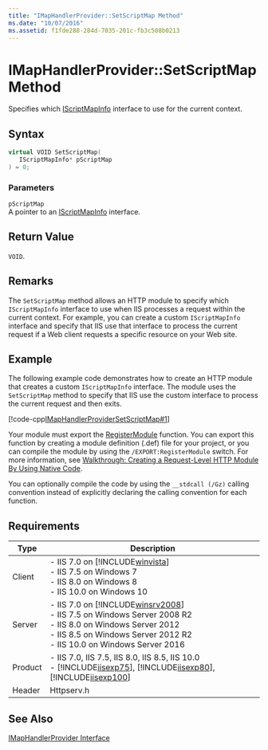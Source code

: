 ```yaml
---
title: "IMapHandlerProvider::SetScriptMap Method"
ms.date: "10/07/2016"
ms.assetid: f1fde288-284d-7035-201c-fb3c508b0213
---
```

# IMapHandlerProvider::SetScriptMap Method
Specifies which [IScriptMapInfo](../../web-development-reference/native-code-api-reference/iscriptmapinfo-interface.md) interface to use for the current context.  
  
## Syntax  
  
```cpp  
virtual VOID SetScriptMap(  
   IScriptMapInfo* pScriptMap  
) = 0;  
```  
  
### Parameters  
 `pScriptMap`  
 A pointer to an [IScriptMapInfo](../../web-development-reference/native-code-api-reference/iscriptmapinfo-interface.md) interface.  
  
## Return Value  
 `VOID`.  
  
## Remarks  
 The `SetScriptMap` method allows an HTTP module to specify which `IScriptMapInfo` interface to use when IIS processes a request within the current context. For example, you can create a custom `IScriptMapInfo` interface and specify that IIS use that interface to process the current request if a Web client requests a specific resource on your Web site.  
  
## Example  
 The following example code demonstrates how to create an HTTP module that creates a custom `IScriptMapInfo` interface. The module uses the `SetScriptMap` method to specify that IIS use the custom interface to process the current request and then exits.  
  
 [!code-cpp[IMapHandlerProviderSetScriptMap#1](../../../samples/snippets/cpp/VS_Snippets_IIS/IIS7/IMapHandlerProviderSetScriptMap/cpp/IMapHandlerProviderSetScriptMap.cpp#1)]  
  
 Your module must export the [RegisterModule](../../web-development-reference/native-code-api-reference/pfn-registermodule-function.md) function. You can export this function by creating a module definition (.def) file for your project, or you can compile the module by using the `/EXPORT:RegisterModule` switch. For more information, see [Walkthrough: Creating a Request-Level HTTP Module By Using Native Code](../../web-development-reference/native-code-development-overview/walkthrough-creating-a-request-level-http-module-by-using-native-code.md).  
  
 You can optionally compile the code by using the `__stdcall (/Gz)` calling convention instead of explicitly declaring the calling convention for each function.  
  
## Requirements  
  
|Type|Description|  
|----------|-----------------|  
|Client|-   IIS 7.0 on [!INCLUDE[winvista](../../wmi-provider/includes/winvista-md.md)]<br />-   IIS 7.5 on Windows 7<br />-   IIS 8.0 on Windows 8<br />-   IIS 10.0 on Windows 10|  
|Server|-   IIS 7.0 on [!INCLUDE[winsrv2008](../../wmi-provider/includes/winsrv2008-md.md)]<br />-   IIS 7.5 on Windows Server 2008 R2<br />-   IIS 8.0 on Windows Server 2012<br />-   IIS 8.5 on Windows Server 2012 R2<br />-   IIS 10.0 on Windows Server 2016|  
|Product|-   IIS 7.0, IIS 7.5, IIS 8.0, IIS 8.5, IIS 10.0<br />-   [!INCLUDE[iisexp75](../../web-development-reference/native-code-api-reference/includes/iisexp75-md.md)], [!INCLUDE[iisexp80](../../web-development-reference/native-code-api-reference/includes/iisexp80-md.md)], [!INCLUDE[iisexp100](../../web-development-reference/native-code-api-reference/includes/iisexp100-md.md)]|  
|Header|Httpserv.h|  
  
## See Also  
 [IMapHandlerProvider Interface](../../web-development-reference/native-code-api-reference/imaphandlerprovider-interface.md)

